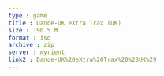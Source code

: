 ```yaml
---
type : game
title : Dance-UK eXtra Trax (UK)
size : 190.5 M
format : iso
archive : zip
server : myrient
link2 : Dance-UK%20eXtra%20Trax%20%28UK%29
---
```

